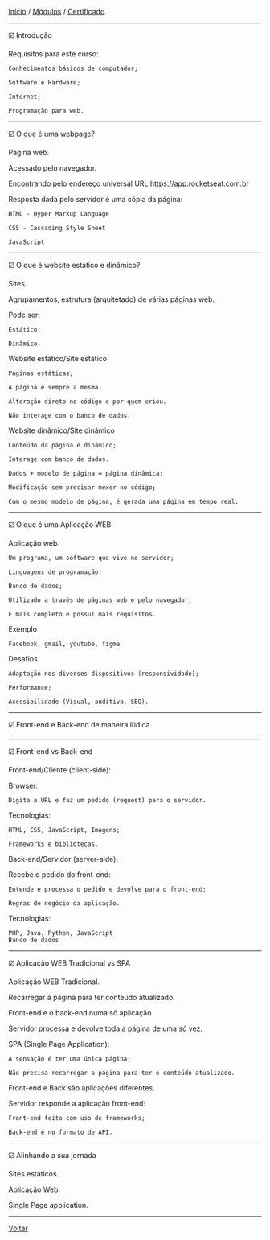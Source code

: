 [Início](https://github.com/Thalyalm/rocketseat-trilha-conectar) /
[Módulos](https://github.com/Thalyalm/rocketseat-trilha-conectar/tree/main/modulos) /
[Certificado](https://github.com/Thalyalm/rocketseat-trilha-conectar/tree/main/certificado/certificado-trilha-conectar.pdf)

---

:ballot_box_with_check: Introdução

Requisitos para este curso:

    Conhecimentos básicos de computador;
    
    Software e Hardware;
    
    Internet;

    Programação para web.

---

:ballot_box_with_check: O que é uma webpage?

Página web.

Acessado pelo navegador.

Encontrando pelo endereço universal URL https://app.rocketseat.com.br

Resposta dada pelo servidor é uma cópia da página:
    
    HTML - Hyper Markup Language
    
    CSS - Cascading Style Sheet
    
    JavaScript

---

:ballot_box_with_check: O que é website estático e dinâmico?

Sites.

Agrupamentos, estrutura (arquitetado) de várias páginas web.

Pode ser:
    
    Estático;
    
    Dinâmico.


Website estático/Site estático

    Páginas estáticas;
    
    A página é sempre a mesma;
    
    Alteração direto no código e por quem criou.

    Não interage com o banco de dados.

Website dinâmico/Site dinâmico

    Conteúdo da página é dinâmico;

    Interage com banco de dados.
    
    Dados + modelo de página = página dinâmica;

    Modificação sem precisar mexer no código;

    Com o mesmo modelo de página, é gerada uma página em tempo real.

---

:ballot_box_with_check: O que é uma Aplicação WEB

Aplicação web.

    Um programa, um software que vive no servidor;
    
    Linguagens de programação;

    Banco de dados;

    Utilizado a través de páginas web e pelo navegador;

    É mais completo e possui mais requisitos.

Exemplo

    Facebook, gmail, youtube, figma

Desafios

    Adaptação nos diversos dispositivos (responsividade);

    Performance;

    Acessibilidade (Visual, auditiva, SEO).

---

:ballot_box_with_check: Front-end e Back-end de maneira lúdica

---

:ballot_box_with_check: Front-end vs Back-end

Front-end/Cliente (client-side):

Browser:

    Digita a URL e faz um pedido (request) para o servidor.

Tecnologias:
    
    HTML, CSS, JavaScript, Imagens;
    
    Frameworks e bibliotecas.

Back-end/Servidor (server-side):

Recebe o pedido do front-end:
    
    Entende e processa o pedido e devolve para o front-end;

    Regras de negócio da aplicação.

Tecnologias:
    
    PHP, Java, Python, JavaScript
    Banco de dados

---

:ballot_box_with_check: Aplicação WEB Tradicional vs SPA

Aplicação WEB Tradicional.

Recarregar a página para ter conteúdo atualizado.

Front-end e o back-end numa só aplicação.

Servidor processa e devolve toda a página de uma só vez.

SPA (Single Page Application):
    
    A sensação é ter uma única página;

    Não precisa recarregar a página para ter o conteúdo atualizado.

Front-end e Back são aplicações diferentes.

Servidor responde a aplicação front-end:

    Front-end feito com uso de frameworks;

    Back-end é no formato de API.

---

:ballot_box_with_check: Alinhando a sua jornada

Sites estáticos.

Aplicação Web.

Single Page application.

---

[Voltar](https://github.com/Thalyalm/rocketseat-trilha-conectar/tree/main/modulos/tipos-de-aplicacoes-web)